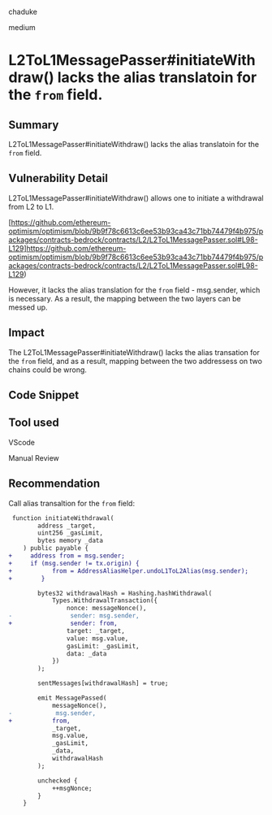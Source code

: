 chaduke

medium

# L2ToL1MessagePasser#initiateWithdraw() lacks the alias translatoin for the ``from`` field.

## Summary

L2ToL1MessagePasser#initiateWithdraw() lacks the alias translatoin for the ``from`` field.

## Vulnerability Detail

L2ToL1MessagePasser#initiateWithdraw() allows one to initiate a withdrawal from L2 to L1. 

[https://github.com/ethereum-optimism/optimism/blob/9b9f78c6613c6ee53b93ca43c71bb74479f4b975/packages/contracts-bedrock/contracts/L2/L2ToL1MessagePasser.sol#L98-L129]https://github.com/ethereum-optimism/optimism/blob/9b9f78c6613c6ee53b93ca43c71bb74479f4b975/packages/contracts-bedrock/contracts/L2/L2ToL1MessagePasser.sol#L98-L129)

However, it lacks the alias translation for the ``from`` field - msg.sender, which is necessary. As a result, the mapping between the two layers can be messed up.


## Impact
The L2ToL1MessagePasser#initiateWithdraw() lacks the alias transation for the ``from`` field, and as a result, mapping between the two addressess on two chains could be wrong.

## Code Snippet

## Tool used
VScode

Manual Review

## Recommendation
Call alias transaltion for the ``from`` field:

```diff
 function initiateWithdrawal(
        address _target,
        uint256 _gasLimit,
        bytes memory _data
    ) public payable {
+     address from = msg.sender;
+     if (msg.sender != tx.origin) {
+           from = AddressAliasHelper.undoL1ToL2Alias(msg.sender);
+        }

        bytes32 withdrawalHash = Hashing.hashWithdrawal(
            Types.WithdrawalTransaction({
                nonce: messageNonce(),
-                sender: msg.sender,
+                sender: from,
                target: _target,
                value: msg.value,
                gasLimit: _gasLimit,
                data: _data
            })
        );

        sentMessages[withdrawalHash] = true;

        emit MessagePassed(
            messageNonce(),
-            msg.sender,
+           from,
            _target,
            msg.value,
            _gasLimit,
            _data,
            withdrawalHash
        );

        unchecked {
            ++msgNonce;
        }
    }

```
